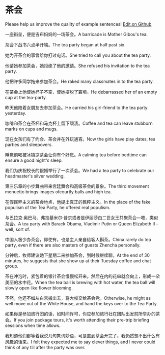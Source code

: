 # 茶会

Please help us improve the quality of example sentences! [Edit on Github](https://github.com/jiyushe/jiyu-example-sentence-source/blob/main/chinese/chahui.md)

<p><span class="chinese">一座街垒，便是吉布妈妈的一场茶会。</span><span class="english">A barricade is Mother Gibou's tea.</span></p>

<p><span class="chinese">茶会下战书六点半开端。</span><span class="english">The tea party began at half past six.</span></p>

<p><span class="chinese">她为开茶会的事曾给你打过电话。</span><span class="english">She tried to call you about the tea party.</span></p>

<p><span class="chinese">他请她参加茶会，她拒绝了他的邀请。</span><span class="english">She refused his invitation to the tea party.</span></p>

<p><span class="chinese">他把许多同学拖来参加茶会。</span><span class="english">He raked many classmates in to the tea party.</span></p>

<p><span class="chinese">在茶会上他使她杯子不空，使她摆脱了窘境。</span><span class="english">He debarrassed her of an empty cup at the tea-party.</span></p>

<p><span class="chinese">昨天他陪着女朋友去参加茶会。</span><span class="english">He carried his girl-friend to the tea party yesterday.</span></p>

<p><span class="chinese">咖啡和茶会在茶杯和马克杯上留下顽渍。</span><span class="english">Coffee and tea can leave stubborn marks on cups and mugs.</span></p>

<p><span class="chinese">现在女孩们有了约会、茶会并在外玩通宵。</span><span class="english">Now the girls have play dates, tea parties and sleepovers.</span></p>

<p><span class="chinese">睡觉前喝被冰镇凉茶会让你有个好觉。</span><span class="english">A calming tea before bedtime can ensure a good night's sleep.</span></p>

<p><span class="chinese">我们为庆祝校长的银婚举行了一次茶会。</span><span class="english">We had a tea party to celebrate our headmaster's silver wedding.</span></p>

<p><span class="chinese">第三乐章的小步舞曲带来宫廷舞会和高级茶会的景象。</span><span class="english">The third movement menuetto brings images ofcourtly balls and high tea.</span></p>

<p><span class="chinese">在假民粹主义的茶会地点，他提出真正的民粹主义。</span><span class="english">In the place of the fake populism of the Tea Party, he offered real populism.</span></p>

<p><span class="chinese">与巴拉克·奥巴马、弗拉基米尔·普京或者是伊丽莎白二世女王共聚茶会—嗯，类似茶会。</span><span class="english">A tea party with Barack Obama, Vladimir Putin or Queen Elizabeth II –well, sort of.</span></p>

<p><span class="chinese">中国人极少办茶会，即使有，也是主人亲自给客人斟茶。</span><span class="english">China rarely do tea party, even if there are also masters of guests Zhencha personally.</span></p>

<p><span class="chinese">分钟后，牧师建议她下星期二来参加茶会，到时候继续聊。</span><span class="english">At the end of 30 minutes, he suggests that she show up at their Tuesday coffee and chat group.</span></p>

<p><span class="chinese">茶在冲泡时，紧包着的银针茶会慢慢松开来，然后在内的花串就会向上，形成一朵美丽的水中花。</span><span class="english">When the tea ball is brewing with hot water, the tea ball will slowly open like flower blooming.</span></p>

<p><span class="chinese">不然，他还不如从白宫搬出去，将大权交给茶会党。</span><span class="english">Otherwise, he might as well move out of the White House, and hand the keys over to the Tea Party.</span></p>

<p><span class="chinese">如果你是参加旅行团的话，如时间许可，你应参加旅行社在团队出发前所举办的茶会。</span><span class="english">If you join package tours, it's worth attending their pre-trip briefing sessions when time allows.</span></p>

<p><span class="chinese">我知道他们都等着我说几句隽词妙语，可是直到茶会开完了，我仍然想不出什么有风趣的话来。</span><span class="english">I felt they expected me to say clever things, and I never could think of any till after the party was over.</span></p>

